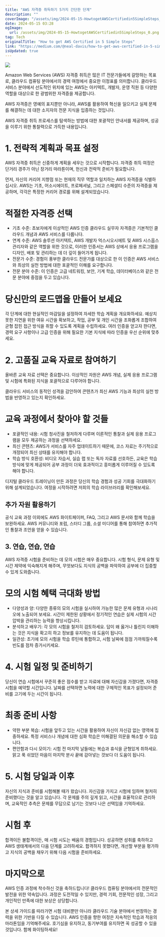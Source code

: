 ```yaml
---
title: "AWS 자격증 취득하기 5가지 간단한 단계"
description: ""
coverImage: "/assets/img/2024-05-15-HowtogetAWSCertifiedin5SimpleSteps_0.png"
date: 2024-05-15 03:28
ogImage: 
  url: /assets/img/2024-05-15-HowtogetAWSCertifiedin5SimpleSteps_0.png
tag: Tech
originalTitle: "How to get AWS Certified in 5 Simple Steps"
link: "https://medium.com/@neal-davis/how-to-get-aws-certified-in-5-simple-steps-c3969d8ae951"
isUpdated: true
---
```





<img src="/assets/img/2024-05-15-HowtogetAWSCertifiedin5SimpleSteps_0.png" />

Amazon Web Services (AWS) 자격증 취득은 많은 IT 전문가들에게 갈망하는 목표로, 클라우드 컴퓨팅 분야에서의 경력 여정에서 중요한 이정표를 의미합니다. 클라우드 서비스 분야에서 선도적인 위치에 있는 AWS는 아키텍트, 개발자, 운영 직원 등 다양한 역할을 대상으로 한 광범위한 자격증을 제공합니다.

AWS 자격증은 영예의 표지뿐만 아니라, AWS를 활용하여 혁신을 일으키고 실제 문제를 해결하는 데 대한 소지자의 전문 지식을 입증하는 것입니다.

AWS 자격증 취득 프로세스를 탐색하는 방법에 대한 포괄적인 안내서를 제공하며, 성공을 이루기 위한 통찰력으로 가득한 내용입니다.



# 1. 전략적 계획과 목표 설정

AWS 자격증 취득은 신중하게 계획을 세우는 것으로 시작합니다. 자격증 취득 여정은 단거리 경주가 아닌 장거리 마라톤이며, 헌신과 전략적 준비가 필요합니다.

먼저, 자신의 커리어 지향점 또는 현재의 직무 역할과 일치하는 AWS 자격증을 식별하십시오. AWS는 기초, 어소시에이트, 프로페셔널, 그리고 스페셜티 수준의 자격증을 제공하며, 각각은 특정한 커리어 경로를 위해 설계되었습니다.

# 적절한 자격증 선택



- 기초 수준: 초보자에게 이상적인 AWS 인증 클라우드 실무자 자격증은 기본적인 클라우드 개념과 AWS 서비스를 다룹니다.
- 연계 수준: AWS 솔루션 아키텍트, AWS 개발자 억스시오시에트 및 AWS 시스옵스 관리자와 같은 역할을 위한 것으로, 이러한 인증서는 AWS 상에서 응용 프로그램을 디자인, 배포 및 관리하는 데 더 깊이 들어가게 됩니다.
- 전문가 수준: 경험이 풍부한 클라우드 전문가를 대상으로 한 이 인증은 AWS 서비스와 최상의 실천 방법에 대한 포괄적인 이해를 요구합니다.
- 전문 분야 수준: 이 인증은 고급 네트워킹, 보안, 기계 학습, 데이터베이스와 같은 전문 분야에 중점을 두고 있습니다.

# 당신만의 로드맵을 만들어 보세요

각 단계에 대한 현실적인 마감일을 설정하여 자세한 학습 계획을 개요화하세요. 예상치 못한 지연을 위한 여유 시간을 확보하고, 작업, 공부 및 개인 시간을 조화롭게 조합하여 균형 잡힌 접근 방식을 취할 수 있도록 계획을 수립하세요. 여러 인증을 얻고자 한다면, 경력 요구 사항이나 고급 인증을 위해 필요한 기본 지식에 따라 인증을 우선 순위에 맞추세요.

# 2. 고품질 교육 자료로 참여하기



올바른 교육 자료 선택은 중요합니다. 이상적인 자원은 AWS 개념, 실제 응용 프로그램 및 시험에 특화된 지식을 포괄적으로 다루어야 합니다.

클라우드 서비스의 동적인 성격을 감안하여 콘텐츠가 최신 AWS 기능과 최상의 실천 방법을 반영하고 있는지 확인하세요.

# 교육 과정에서 찾아야 할 것들

- 포괄적인 내용: 시험 청사진을 철저하게 다루며 이론적인 통찰과 실제 응용 프로그램을 모두 제공하는 과정을 선택하세요.
- 최신 콘텐츠: AWS가 서비스를 자주 업데이트하기 때문에, 코스 자료는 주기적으로 개정되어 최신 상태를 유지해야 합니다.
- 학습 방식 호환성: 비디오 자습서, 실습 랩 또는 독자 자료를 선호하든, 교육은 학습 방식에 맞게 제공되어 공부 과정이 더욱 효과적이고 흥미롭게 이루어질 수 있도록 해야 합니다.



디지털 클라우드 트레이닝이 만든 과정은 당신의 학습 경험과 성공 기회를 극대화하기 위해 설계되었습니다. 여정을 시작하려면 저희의 학습 라이브러리를 확인해보세요.

## 추가 자원 활용하기

공식 교육 과정 이외에도 AWS 화이트페이퍼, FAQ, 그리고 AWS 문서와 함께 학습을 보완하세요. AWS 커뮤니티와 포럼, 스터디 그룹, 소셜 미디어를 통해 참여하면 추가적인 통찰과 조언을 얻을 수 있습니다.

## 3. 연습, 연습, 연습



AWS 자격증 시험을 준비하는 데 모의 시험은 매우 중요합니다. 시험 형식, 문제 유형 및 시간 제약에 익숙해지게 해주며, 무엇보다도 지식의 공백을 파악하여 공부에 더 집중할 수 있게 도와줍니다.

# 모의 시험 혜택 극대화 방법

- 다양성과 양: 다양한 종류의 모의 시험을 실시하여 가능한 많은 문제 유형과 시나리오에 노출되어 보세요. 시간이 제한된 상황에서 정기적인 연습은 실제 시험의 시간 압박을 관리하는 능력을 향상시킵니다.
- 분석하고 배우기: 각 모의 시험을 철저히 검토하세요. 답이 왜 옳거나 틀린지 이해하는 것은 지식을 확고히 하고 정보를 유지하는 데 도움이 됩니다.
- 일관성: 초기에 모의 시험을 학습 루틴에 통합하고, 시험 날짜에 점점 가까워질수록 빈도를 점차 증가시키세요.

# 4. 시험 일정 및 준비하기



당신이 연습 시험에서 꾸준히 좋은 점수를 받고 자료에 대해 자신감을 가졌다면, 자격증 시험을 예약할 시간입니다. 날짜를 선택하면 노력에 대한 구체적인 목표가 설정되어 준비를 고기에 두는 시간이 됩니다.

# 최종 준비 사항

- 약한 부분 복습: 시험을 앞두고 있는 시간을 활용하여 자신이 자신감 없는 영역에 집중하세요. 특정 서비스나 개념에 대한 심화 학습은 미해결된 의문을 해소할 수 있습니다.
- 편안함과 다시 모이기: 시험 전 마지막 날들에는 복습과 휴식을 균형있게 취하세요. 맑고 푹 쉬었던 마음이 마지막 분사 끝에 감아넣는 것보다 더 도움이 됩니다.

# 5. 시험 당일과 이후



자신의 지식과 준비를 시험해볼 때가 왔습니다. 자신감을 가지고 시험에 임하며 철저히 준비했다는 것을 알고 있습니다. 각 문제를 주의 깊게 읽고, 시간을 효율적으로 관리하며, 교육적인 추측은 문제를 무답으로 남기는 것보다 나은 선택임을 기억하세요.

# 시험 후

합격이든 불합격이든, 매 시험 시도는 배움의 경험입니다. 성공하면 성취를 축하하고 AWS 생태계에서의 다음 단계를 고려하세요. 합격하지 못했다면, 개선할 부분을 평가하고 지식의 공백을 채우기 위해 다음 시험을 준비하세요.

# 마지막으로



AWS 인증 과정에 착수하신 것을 축하드립니다! 클라우드 컴퓨팅 분야에서의 전문적인 발전을 위한 약속입니다. 과정은 도전적일 수 있지만, 경력 기회, 전문적인 성장, 그리고 개인적인 만족에 대한 보상은 상당합니다.

본 상세 가이드를 따라가면 시험 대비뿐만 아니라 클라우드 기술 분야에서 번창하는 경력을 위한 기반을 다질 수 있습니다. AWS 인증을 향한 여정은 지속적인 학습과 적응의 마라톤임을 기억해주세요. 호기심을 유지하고, 동기부여를 유지하면 꼭 성공할 수 있을 것입니다. 함께 화이팅하세요!